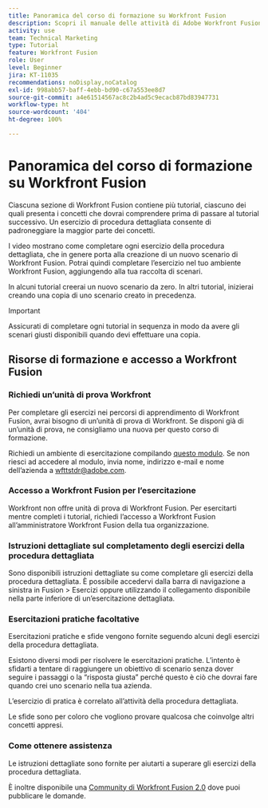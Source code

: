 ```yaml
---
title: Panoramica del corso di formazione su Workfront Fusion
description: Scopri il manuale delle attività di Adobe Workfront Fusion e come ottenere un account di unita di prova di Workfront.
activity: use
team: Technical Marketing
type: Tutorial
feature: Workfront Fusion
role: User
level: Beginner
jira: KT-11035
recommendations: noDisplay,noCatalog
exl-id: 998abb57-baff-4ebb-bd90-c67a553ee8d7
source-git-commit: a4e61514567ac8c2b4ad5c9ecacb87bd83947731
workflow-type: ht
source-wordcount: '404'
ht-degree: 100%

---
```


# Panoramica del corso di formazione su Workfront Fusion

Ciascuna sezione di Workfront Fusion contiene più tutorial, ciascuno dei quali presenta i concetti che dovrai comprendere prima di passare al tutorial successivo. Un esercizio di procedura dettagliata consente di padroneggiare la maggior parte dei concetti.

I video mostrano come completare ogni esercizio della procedura dettagliata, che in genere porta alla creazione di un nuovo scenario di Workfront Fusion. Potrai quindi completare l’esercizio nel tuo ambiente Workfront Fusion, aggiungendo alla tua raccolta di scenari.

In alcuni tutorial creerai un nuovo scenario da zero. In altri tutorial, inizierai creando una copia di uno scenario creato in precedenza.

>[!IMPORTANT]
>
>Assicurati di completare ogni tutorial in sequenza in modo da avere gli scenari giusti disponibili quando devi effettuare una copia.

## Risorse di formazione e accesso a Workfront Fusion

### Richiedi un’unità di prova Workfront

Per completare gli esercizi nei percorsi di apprendimento di Workfront Fusion, avrai bisogno di un’unità di prova di Workfront. Se disponi già di un’unità di prova, ne consigliamo una nuova per questo corso di formazione.

Richiedi un ambiente di esercitazione compilando [questo modulo](https://forms.office.com/r/f1J8HRGrNY). Se non riesci ad accedere al modulo, invia nome, indirizzo e-mail e nome dell’azienda a wfttstdr@adobe.com.

### Accesso a Workfront Fusion per l’esercitazione

Workfront non offre unità di prova di Workfront Fusion. Per esercitarti mentre completi i tutorial, richiedi l’accesso a Workfront Fusion all’amministratore Workfront Fusion della tua organizzazione.

### Istruzioni dettagliate sul completamento degli esercizi della procedura dettagliata

Sono disponibili istruzioni dettagliate su come completare gli esercizi della procedura dettagliata. È possibile accedervi dalla barra di navigazione a sinistra in Fusion > Esercizi oppure utilizzando il collegamento disponibile nella parte inferiore di un’esercitazione dettagliata.

### Esercitazioni pratiche facoltative

Esercitazioni pratiche e sfide vengono fornite seguendo alcuni degli esercizi della procedura dettagliata.

Esistono diversi modi per risolvere le esercitazioni pratiche. L’intento è sfidarti a tentare di raggiungere un obiettivo di scenario senza dover seguire i passaggi o la “risposta giusta” perché questo è ciò che dovrai fare quando crei uno scenario nella tua azienda.

L’esercizio di pratica è correlato all’attività della procedura dettagliata.

Le sfide sono per coloro che vogliono provare qualcosa che coinvolge altri concetti appresi.

### Come ottenere assistenza

Le istruzioni dettagliate sono fornite per aiutarti a superare gli esercizi della procedura dettagliata.

È inoltre disponibile una [Community di Workfront Fusion 2.0](https://experienceleaguecommunities.adobe.com/t5/workfront-fusion-2-0/ct-p/workfront-fusion-2) dove puoi pubblicare le domande.

